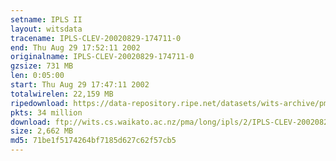```yaml
---
setname: IPLS II
layout: witsdata
tracename: IPLS-CLEV-20020829-174711-0
end: Thu Aug 29 17:52:11 2002
originalname: IPLS-CLEV-20020829-174711-0
gzsize: 731 MB
len: 0:05:00
start: Thu Aug 29 17:47:11 2002
totalwirelen: 22,159 MB
ripedownload: https://data-repository.ripe.net/datasets/wits-archive/pma/long/ipls/2/IPLS-CLEV-20020829-174711-0.gz
pkts: 34 million
download: ftp://wits.cs.waikato.ac.nz/pma/long/ipls/2/IPLS-CLEV-20020829-174711-0.gz
size: 2,662 MB
md5: 71be1f5174264bf7185d627c62f57cb5
---
```


